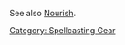 See also [Nourish](Nourish "wikilink").

[Category: Spellcasting Gear](Category:_Spellcasting_Gear "wikilink")

